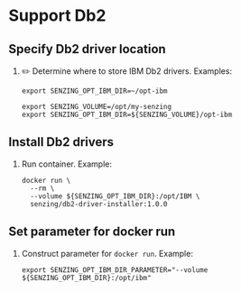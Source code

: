 # Support Db2

## Specify Db2 driver location

1. :pencil2: Determine where to store IBM Db2 drivers.
   Examples:

    ```console
    export SENZING_OPT_IBM_DIR=~/opt-ibm
    ```

    ```console
    export SENZING_VOLUME=/opt/my-senzing
    export SENZING_OPT_IBM_DIR=${SENZING_VOLUME}/opt-ibm
    ```

## Install Db2 drivers

1. Run container.
   Example:

    ```console
    docker run \
      --rm \
      --volume ${SENZING_OPT_IBM_DIR}:/opt/IBM \
      senzing/db2-driver-installer:1.0.0
    ```

## Set parameter for docker run

1. Construct parameter for `docker run`.
   Example:

    ```console
    export SENZING_OPT_IBM_DIR_PARAMETER="--volume ${SENZING_OPT_IBM_DIR}:/opt/ibm"
    ```
